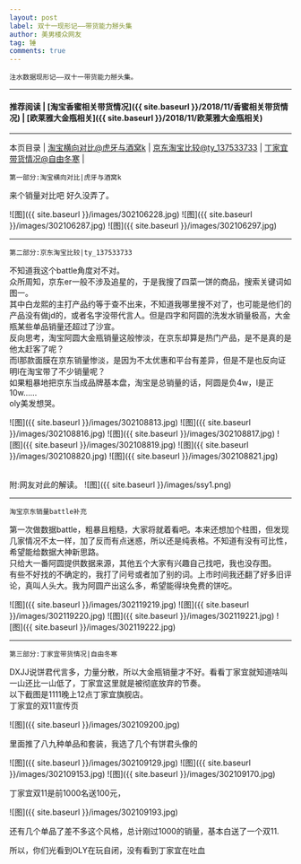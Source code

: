 ```yaml
---
layout: post
label: 双十一现形记——带货能力掰头集
author: 美男楼众网友
tag: 锤
comments: true
---
```


    注水数据现形记——双十一带货能力掰头集。

---
#### 推荐阅读 | [淘宝香蜜相关带货情况]({{ site.baseurl }}/2018/11/香蜜相关带货情况) | [欧莱雅大金瓶相关]({{ site.baseurl }}/2018/11/欧莱雅大金瓶相关) 
---
本页目录 \| [淘宝横向对比@虎牙与酒窝k](#dxjje) \| [京东淘宝比较@ty_137533733](#dxjja) \| [丁家宜带货情况@自由冬寒](#dxjjb)  \| [](#dxjjc)

<a name="dxjje"></a>

    第一部分:淘宝横向对比|虎牙与酒窝k

来个销量对比吧 好久没弄了。

![图]({{ site.baseurl }}/images/302106228.jpg)
![图]({{ site.baseurl }}/images/302106287.jpg)
![图]({{ site.baseurl }}/images/302106297.jpg)


---

<a name="dxjja"></a>

    第二部分:京东淘宝比较|ty_137533733

不知道我这个battle角度对不对。
<br>众所周知，京东er一般不涉及追星的，于是我搜了四菜一饼的商品，搜索关键词如图一。
<br>其中白龙熙的主打产品约等于查不出来，不知道我哪里搜不对了，也可能是他们的产品没有做jd的，或者名字没带代言人。但是四字和阿圆的洗发水销量极高，大金瓶某些单品销量还超过了沙宣。
<br>反向思考，淘宝阿圆大金瓶销量这般惨淡，在京东却算是热门产品，是不是真的是他太赶客了呢？
<br>而l那款面膜在京东销量惨淡，是因为不太优惠和平台有差异，但是不是也反向证明l在淘宝带了不少销量呢？
<br>如果粗暴地把京东当成品牌基本盘，淘宝是总销量的话，阿圆是负4w，l是正10w……
<br>oly美发想哭。

![图]({{ site.baseurl }}/images/302108813.jpg)
![图]({{ site.baseurl }}/images/302108816.jpg)
![图]({{ site.baseurl }}/images/302108817.jpg)
![图]({{ site.baseurl }}/images/302108819.jpg)
![图]({{ site.baseurl }}/images/302108820.jpg)
![图]({{ site.baseurl }}/images/302108821.jpg)

<br>附:网友对此的解读。
![图]({{ site.baseurl }}/images/ssy1.png)

---

    淘宝京东销量battle补充
    
第一次做数据battle，粗暴且粗糙，大家将就着看吧。本来还想加个柱图，但发现几家情况不太一样，加了反而有点迷惑，所以还是纯表格。不知道有没有可比性，希望能给数据大神新思路。
<br>只给大一番阿圆提供数据来源，其他五个大家有兴趣自己找吧，我也没存图。
<br>有些不好找的不确定的，我打了问号或者加了别的词。上市时间我还翻了好多旧评论，真叫人头大。我为阿圆产出这么多，希望能得块免费的饼吃。

![图]({{ site.baseurl }}/images/302119219.jpg)
![图]({{ site.baseurl }}/images/302119220.jpg)
![图]({{ site.baseurl }}/images/302119221.jpg)
![图]({{ site.baseurl }}/images/302119222.jpg)

---

<a name="dxjjb"></a>

    第三部分:丁家宜带货情况|自由冬寒


DXJJ说饼君代言多，力量分散，所以大金瓶销量才不好。看看丁家宜就知道啥叫一山还比一山低了，丁家宜这里就是被彻底放弃的节奏。
<br>以下截图是1111晚上12点丁家宜旗舰店。
<br>丁家宜的双11宣传页

![图]({{ site.baseurl }}/images/302109200.jpg)

里面推了八九种单品和套装，我选了几个有饼君头像的

![图]({{ site.baseurl }}/images/302109129.jpg)
![图]({{ site.baseurl }}/images/302109153.jpg)
![图]({{ site.baseurl }}/images/302109170.jpg)

丁家宜双11是前1000名送100元，

![图]({{ site.baseurl }}/images/302109193.jpg)

还有几个单品了差不多这个风格，总计刚过1000的销量，基本白送了一个双11.

所以，你们光看到OLY在玩自闭，没有看到丁家宜在吐血
